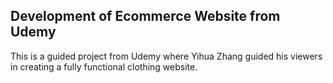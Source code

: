 ## Development of Ecommerce Website from Udemy
This is a guided project from Udemy where Yihua Zhang guided his viewers in creating a fully functional clothing website.

